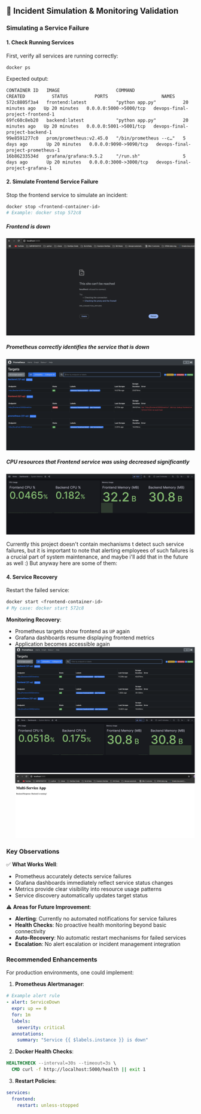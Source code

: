 ## 🚨 Incident Simulation & Monitoring Validation

### Simulating a Service Failure

#### 1. Check Running Services

First, verify all services are running correctly:

```bash
docker ps
```

Expected output:
```
CONTAINER ID   IMAGE                     COMMAND                  CREATED          STATUS          PORTS                    NAMES
572c8805f3a4   frontend:latest           "python app.py"          20 minutes ago   Up 20 minutes   0.0.0.0:5000->5000/tcp   devops-final-project-frontend-1
69fc60c8eb20   backend:latest            "python app.py"          20 minutes ago   Up 20 minutes   0.0.0.0:5001->5001/tcp   devops-final-project-backend-1
99e8591277c0   prom/prometheus:v2.45.0   "/bin/prometheus --c…"   5 days ago       Up 20 minutes   0.0.0.0:9090->9090/tcp   devops-final-project-prometheus-1
16b86233534d   grafana/grafana:9.5.2     "/run.sh"                5 days ago       Up 20 minutes   0.0.0.0:3000->3000/tcp   devops-final-project-grafana-1
```

#### 2. Simulate Frontend Service Failure

Stop the frontend service to simulate an incident:

```bash
docker stop <frontend-container-id>
# Example: docker stop 572c8
```

##### Frontend is down 
![alt text](screenshots/image%20copy.png)

##### Prometheus correctly identifies the service that is down
![alt text](screenshots/image%20copy%202.png)

##### CPU resources that Frontend service was using decreased significantly
![alt text](screenshots/image%20copy%203.png)


Currently this project doesn't contain mechanisms t detect such service failures, but it is important to note that 
alerting employees of such failures is a crucial part of system maintenance, and maybe i'll add that in the future as well :) 
But anyway here are some of them:

#### 4. Service Recovery

Restart the failed service:

```bash
docker start <frontend-container-id>
# My case: docker start 572c8
```

**Monitoring Recovery**:
- Prometheus targets show frontend as `UP` again
- Grafana dashboards resume displaying frontend metrics
- Application becomes accessible again
![alt text](screenshots/image%20copy%204.png)
![alt text](screenshots/image%20copy%205.png)
![alt text](screenshots/image%20copy%206.png)


### Key Observations

✅ **What Works Well**:
- Prometheus accurately detects service failures
- Grafana dashboards immediately reflect service status changes
- Metrics provide clear visibility into resource usage patterns
- Service discovery automatically updates target status

⚠️ **Areas for Future Improvement**:
- **Alerting**: Currently no automated notifications for service failures
- **Health Checks**: No proactive health monitoring beyond basic connectivity
- **Auto-Recovery**: No automatic restart mechanisms for failed services
- **Escalation**: No alert escalation or incident management integration

### Recommended Enhancements

For production environments, one could implement:

1. **Prometheus Alertmanager**:
```yaml
# Example alert rule
- alert: ServiceDown
  expr: up == 0
  for: 1m
  labels:
    severity: critical
  annotations:
    summary: "Service {{ $labels.instance }} is down"
```

2. **Docker Health Checks**:
```dockerfile
HEALTHCHECK --interval=30s --timeout=3s \
  CMD curl -f http://localhost:5000/health || exit 1
```

3. **Restart Policies**:
```yaml
services:
  frontend:
    restart: unless-stopped
```
